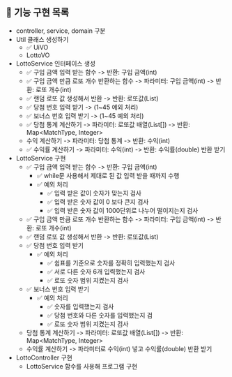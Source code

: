 ## 🚀 기능 구현 목록

- controller, service, domain 구분
- Util 클래스 생성하기
    - ✅ UiVO
    - LottoVO
- LottoService 인터페이스 생성
    - ✅ 구입 금액 입력 받는 함수 -> 반환: 구입 금액(int)
    - ✅ 구입 금액 만큼 로또 개수 반환하는 함수 -> 파라미터: 구입 금액(int) -> 반환: 로또 개수(int)
    - ✅ 랜덤 로또 값 생성해서 반환 -> 반환: 로또값(List<Integer>)
    - ✅ 당첨 번호 입력 받기 -> (1~45 예외 처리)
    - ✅ 보너스 번호 입력 받기 -> (1~45 예외 처리)
    - ✅ 당첨 통계 계산하기 -> 파라미터: 로또값 배열(List<Integer>[]) -> 반환: Map<MatchType, Integer>
    - 수익 계산하기 -> 파라미터: 당첨 통계 -> 반환: 수익(int)
    - ✅ 수익률 계산하기 -> 파라미터: 수익(int) -> 반환: 수익률(double) 반환 받기
- LottoService 구현
    - ✅ 구입 금액 입력 받는 함수 -> 반환: 구입 금액(int)
      - ✅ while문 사용해서 제대로 된 값 입력 받을 때까지 수행
      - ✅ 예외 처리
          - ✅ 입력 받은 값이 숫자가 맞는지 검사
          - ✅ 입력 받은 숫자 값이 0 보다 큰지 검사
          - ✅ 입력 받은 숫자 값이 1000단위로 나누어 떨이지는지 검사
    - ✅ 구입 금액 만큼 로또 개수 반환하는 함수 -> 파라미터: 구입 금액(int) -> 반환: 로또 개수(int)
    - ✅ 랜덤 로또 값 생성해서 반환 -> 반환: 로또값(List<Integer>)
    - ✅ 당첨 번호 입력 받기
      - ✅ 예외 처리
        - ✅ 쉼표를 기준으로 숫자를 정확히 입력했는지 검사
        - ✅ 서로 다른 숫자 6개 입력했는지 검사
        - ✅ 로또 숫자 범위 지켰는지 검사
    - ✅ 보너스 번호 입력 받기
      - ✅ 예외 처리
        - ✅ 숫자를 입력했는지 검사
        - ✅ 당첨 번호와 다른 숫자를 입력했는지 검
        - ✅ 로또 숫자 범위 지켰는지 검사
    - 당첨 통계 계산하기 -> 파라미터: 로또값 배열(List<Integer>[]) -> 반환: Map<MatchType, Integer>
    - 수익률 계산하기 -> 파라미터로 수익(int) 넣고 수익률(double) 반환 받기
- LottoController 구현
    - LottoService 함수를 사용해 프로그램 구현
